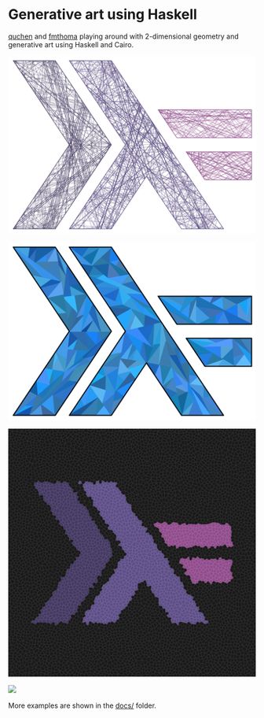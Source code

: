 # Generative art using Haskell

[quchen](https://github.com/quchen) and [fmthoma](https://github.com/fmthoma)
playing around with 2-dimensional geometry and generative art using Haskell and
Cairo.

![](showcases/haskell_logo_billard.svg)

![](showcases/haskell_logo_triangles.svg)

![](showcases/haskell_logo_voronoi.svg)

![](showcases/vector_fields.svg)

More examples are shown in the [docs/](docs/README.md) folder.

